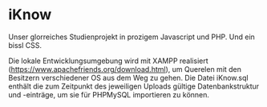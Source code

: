 # iKnow
Unser glorreiches Studienprojekt in prozigem Javascript und PHP. Und ein bissl CSS.

Die lokale Entwicklungsumgebung wird mit XAMPP realisiert (https://www.apachefriends.org/download.html), um Querelen mit den Besitzern verschiedener OS aus dem Weg zu gehen. Die Datei iKnow.sql enthält die zum Zeitpunkt des jeweiligen Uploads gültige Datenbankstruktur und -einträge, um sie für PHPMySQL importieren zu können.
